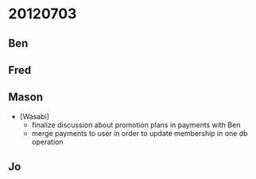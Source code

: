 # 20120703

## Ben



## Fred



## Mason
- [Wasabi]
  - finalize discussion about promotion plans in payments with Ben
  - merge payments to user in order to update membership in one db operation



## Jo